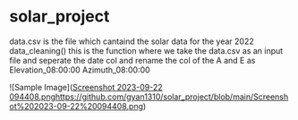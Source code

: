 # solar_project
data.csv is the file which cantaind the solar data for the year 2022
data_cleaning() this is the function where we take the data.csv as an input file and seperate the date col and rename the col of the A and E as Elevation_08:00:00  Azimuth_08:00:00  

![Sample Image]([Screenshot 2023-09-22 094408.png](https://github.com/gyan1310/solar_project/blob/main/Screenshot%202023-09-22%20094408.png)https://github.com/gyan1310/solar_project/blob/main/Screenshot%202023-09-22%20094408.png)


